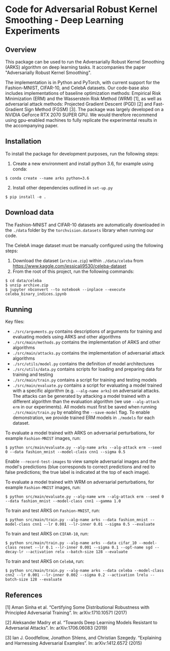 # Code for Adversarial Robust Kernel Smoothing - Deep Learning Experiments
## Overview
This package can be used to run the Adversarially Robust Kernel Smoothing (ARKS) algorithm on deep learning tasks. 
It accompanies the paper "Adversarially Robust Kernel Smoothing".  

The implementation is in Python and PyTorch, with current support for the Fashion-MNIST, CIFAR-10, and CelebA datasets.
Our code-base also includes implementations of baseline optimization methods: Empirical Risk Minimization (ERM) and the 
Wasserstein Risk Method (WRM) [1], as well as adversarial attack methods: Projected Gradient Descent (PGD) [2] and 
Fast-Gradient Sign Method (FGSM) [3]. The package was largely developed on a NVIDIA GeForce RTX 2070 SUPER GPU. We would 
therefore recommend using gpu-enabled machines to fully replicate the experimental results in the accompanying paper.

## Installation

To install the package for development purposes, run the following steps:

1. Create a new environment and install python 3.6, for example using conda:
```shell
$ conda create --name arks python=3.6
```
2. Install other dependencies outlined in `set-up.py`
```shell
$ pip install -e .
```

## Download data

The Fashion-MNIST and CIFAR-10 datasets are automatically downloaded in the `./data` folder by the 
`torchvision.datasets` library when running our code.

The CelebA image dataset must be manually configured using the following steps:

1. Download the dataset (`archive.zip`) within `./data/celeba` from https://www.kaggle.com/jessicali9530/celeba-dataset
2. From the root of this project, run the following commands:
```shell
$ cd data/celeba
$ unzip archive.zip
$ jupyter nbconvert --to notebook --inplace --execute celeba_binary_indices.ipynb
```

## Running
Key files:
* `./src/arguments.py` contains descriptions of arguments for training and evaluating models using ARKS and other algorithms
* `./src/main/methods.py` contains the implementation of ARKS and other algorithms
* `./src/main/attacks.py` contains the implementation of adversarial attack algorithms
* `./src/utils/model.py` contains the definition of model architectures
* `./src/utils/data.py` contains scripts for loading and preparing data for training and testing
* `./src/main/train.py` contains a script for training and testing models
* `./src/main/evaluate.py` contains a script for evaluating a model trained with a specific algorithm 
(e.g. `--alg-name arks`) on adversarial attacks. The attacks can be generated by attacking a model trained with a 
different algorithm than the evaluation algorithm (we use `--alg-attack erm` in our experiments). All models
must first be saved when running `./src/main/train.py` by enabling the `--save-model` flag. To enable demonstration, we
provide trained ERM models in `./models` for each dataset.

To evaluate a model trained with ARKS on adversarial perturbations, for example `Fashion-MNIST` images, run:
```shell
$ python src/main/evaluate.py --alg-name arks --alg-attack erm --seed 0 --data fashion_mnist --model-class cnn1 --sigma 0.5
```
Enable `--record-test-images` to view sample adversarial images and the model's predictions (blue corresponds to 
correct predictions and red to false predictions; the true label is indicated at the top of each image).

To evaluate a model trained with WRM on adversarial perturbations, for example `Fashion-MNIST` images, run:
```shell
$ python src/main/evaluate.py --alg-name wrm --alg-attack erm --seed 0 --data fashion_mnist --model-class cnn1 --gamma 1.0
```

To train and test ARKS on  `Fashion-MNIST`, run:
```shell
$ python src/main/train.py --alg-name arks --data fashion_mnist --model-class cnn1 --lr 0.001 --lr-inner 0.01 --sigma 0.5 --evaluate
```

To train and test ARKS on `CIFAR-10`, run:
```shell
$ python src/main/train.py --alg-name arks --data cifar_10 --model-class resnet --lr 0.1 --lr-inner 0.001 --sigma 0.1 --opt-name sgd --decay-lr --activation relu --batch-size 128 --evaluate
```

To train and test ARKS on `CelebA`, run:
```shell
$ python src/main/train.py --alg-name arks --data celeba --model-class cnn2 --lr 0.001 --lr-inner 0.002 --sigma 0.2 --activation lrelu --batch-size 128 --evaluate
```

## References
[1] Aman Sinha et al. “Certifying Some Distributional Robustness with Principled Adversarial Training”. 
In: arXiv:1710.10571 (2017)

[2] Aleksander Madry et al. “Towards Deep Learning Models Resistant to Adversarial Attacks”. 
In: arXiv:1706.06083 (2019)

[3] Ian J. Goodfellow, Jonathon Shlens, and Christian Szegedy. “Explaining and Harnessing Adversarial Examples”. 
In: arXiv:1412.6572 (2015)